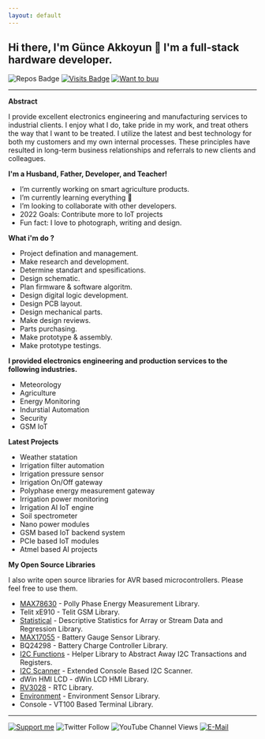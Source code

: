 ```yaml
---
layout: default
---
```


## Hi there, I'm Günce Akkoyun 👋 I'm a full-stack hardware developer.

![Repos Badge](https://badges.pufler.dev/repos/akkoyun) [![Visits Badge](https://badges.pufler.dev/visits/akkoyun/akkoyun)](http://www.github.com/akkoyun) [![Want to buu](https://img.shields.io/badge/Web_Store-Tindie-blue.svg)](https://www.tindie.com/stores/akkoyun)


---

**Abstract**

I provide excellent electronics engineering and manufacturing services to industrial clients. I enjoy what I do, take pride in my work, and treat others the way that I want to be treated. I utilize the latest and best technology for both my customers and my own internal processes. These principles have resulted in long-term business relationships and referrals to new clients and colleagues.

**I'm a Husband, Father, Developer, and Teacher!**

  - I’m currently working on smart agriculture products.
  - I’m currently learning everything 🤣
  - I’m looking to collaborate with other developers.
  - 2022 Goals: Contribute more to IoT projects
  - Fun fact: I love to photograph, writing and design.

**What i'm do ?**

  - Project defination and management.
  - Make research and development.
  - Determine standart and spesifications.
  - Design schematic.
  - Plan firmware & software algoritm.
  - Design digital logic development.
  - Design PCB layout.
  - Design mechanical parts.
  - Make design reviews.
  - Parts purchasing.
  - Make prototype & assembly.
  - Make prototype testings.

**I provided electronics engineering and production services to the following industries.**

  - Meteorology
  - Agriculture
  - Energy Monitoring
  - Indurstial Automation
  - Security
  - GSM IoT

**Latest Projects**

  - Weather statation
  - Irrigation filter automation
  - Irrigation pressure sensor
  - Irrigation On/Off gateway
  - Polyphase energy measurement gateway
  - Irrigation power monitoring
  - Irrigation AI IoT engine
  - Soil spectrometer
  - Nano power modules
  - GSM based IoT backend system
  - PCIe based IoT modules
  - Atmel based AI projects

**My Open Source Libraries**

I also write open source libraries for AVR based microcontrollers. Please feel free to use them.

* [MAX78630](https://max78630.akkoyun.net) - Polly Phase Energy Measurement Library.
* Telit xE910 - Telit GSM Library.
* [Statistical](http://statistical.akkoyun.net) - Descriptive Statistics for Array or Stream Data and Regression Library.
* [MAX17055](http://max17055.akkoyun.net) - Battery Gauge Sensor Library.
* BQ24298 - Battery Charge Controller Library.
* [I2C Functions](http://i2c_functions.akkoyun.net) - Helper Library to Abstract Away I2C Transactions and Registers.
* [I2C Scanner](http://i2c_scanner.akkoyun.net) - Extended Console Based I2C Scanner.
* dWin HMI LCD - dWin LCD HMI Library.
* [RV3028](http://rv3028.akkoyun.net) - RTC Library.
* [Environment](http://environment.akkoyun.net) - Environment Sensor Library.
* Console - VT100 Based Terminal Library.

---

[![Support me](https://img.shields.io/badge/Support-PATREON-GREEN.svg)](https://www.patreon.com/bePatron?u=62967889) ![Twitter Follow](https://img.shields.io/twitter/follow/gunceakkoyun?style=social) ![YouTube Channel Views](https://img.shields.io/youtube/channel/views/UCIguQGdaBT1GnnVMz5qAZ2Q?style=social) [![E-Mail](https://img.shields.io/badge/E_Mail-Mehmet_Gunce_Akkoyun-blue.svg)](mailto:akkoyun@me.com)